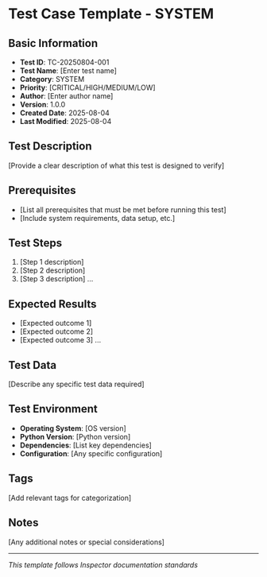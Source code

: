 # Test Case Template - SYSTEM

## Basic Information
- **Test ID**: TC-20250804-001
- **Test Name**: [Enter test name]
- **Category**: SYSTEM
- **Priority**: [CRITICAL/HIGH/MEDIUM/LOW]
- **Author**: [Enter author name]
- **Version**: 1.0.0
- **Created Date**: 2025-08-04
- **Last Modified**: 2025-08-04

## Test Description
[Provide a clear description of what this test is designed to verify]

## Prerequisites
- [List all prerequisites that must be met before running this test]
- [Include system requirements, data setup, etc.]

## Test Steps
1. [Step 1 description]
2. [Step 2 description]
3. [Step 3 description]
   ...

## Expected Results
- [Expected outcome 1]
- [Expected outcome 2]
- [Expected outcome 3]
   ...

## Test Data
[Describe any specific test data required]

## Test Environment
- **Operating System**: [OS version]
- **Python Version**: [Python version]
- **Dependencies**: [List key dependencies]
- **Configuration**: [Any specific configuration]

## Tags
[Add relevant tags for categorization]

## Notes
[Any additional notes or special considerations]

---
*This template follows Inspector documentation standards*
